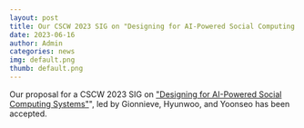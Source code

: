 ```yaml
---
layout: post
title: Our CSCW 2023 SIG on "Designing for AI-Powered Social Computing Systems" has been accepted.
date: 2023-06-16
author: Admin
categories: news
img: default.png
thumb: default.png
---
```


Our proposal for a CSCW 2023 SIG on ["Designing for AI-Powered Social Computing Systems"](https://kixlab.github.io/website-files/2023/cscw23-sig-CSCW2023SIG-workshop.pdf)", led by Gionnieve, Hyunwoo, and Yoonseo has been accepted.
